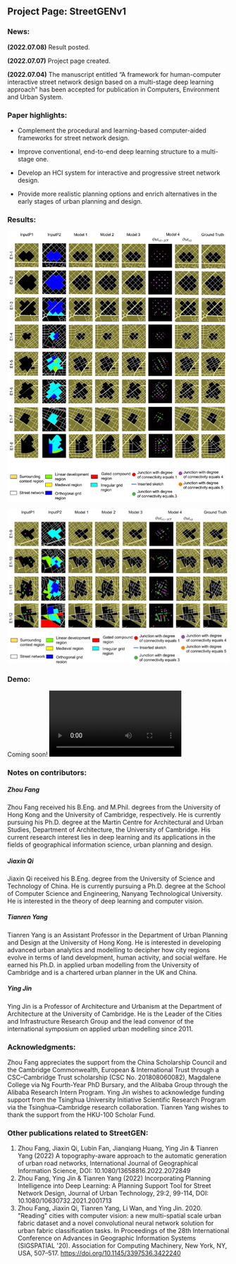 ## Project Page: StreetGENv1
### News:

**(2022.07.08)** Result posted.

**(2022.07.07)** Project page created.

**(2022.07.04)** The manuscript entitled “A framework for human-computer interactive street network design based on a multi-stage deep learning approach” has been accepted for publication in Computers, Environment and Urban System.

### Paper highlights:

- Complement the procedural and learning-based computer-aided frameworks for street network design.

- Improve conventional, end-to-end deep learning structure to a multi-stage one.

- Develop an HCI system for interactive and progressive street network design.

- Provide more realistic planning options and enrich alternatives in the early stages of urban planning and design.

### Results: 

![result1](https://github.com/ZhouFANG-CAM/StreetGEN/blob/main/Result%20Part%201.jpg)

![result2](https://github.com/ZhouFANG-CAM/StreetGEN/blob/main/Result%20Part%202.jpg)

### Demo: 

Coming soon!
![demo1](https://github.com/ZhouFANG-CAM/StreetGEN/blob/main/Demo1.mp4)

### Notes on contributors:

##### Zhou Fang

Zhou Fang received his B.Eng. and M.Phil. degrees from the University of Hong Kong and the University of Cambridge, respectively. He is currently pursuing his Ph.D. degree at the Martin Centre for Architectural and Urban Studies, Department of Architecture, the University of Cambridge. His current research interest lies in deep learning and its applications in the fields of geographical information science, urban planning and design.

##### Jiaxin Qi

Jiaxin Qi received his B.Eng. degree from the University of Science and Technology of China. He is currently pursuing a Ph.D. degree at the School of Computer Science and Engineering, Nanyang Technological University. He is interested in the theory of deep learning and computer vision.

##### Tianren Yang

Tianren Yang is an Assistant Professor in the Department of Urban Planning and Design at the University of Hong Kong. He is interested in developing advanced urban analytics and modelling to decipher how city regions evolve in terms of land development, human activity, and social welfare. He earned his Ph.D. in applied urban modelling from the University of Cambridge and is a chartered urban planner in the UK and China.

##### Ying Jin

Ying Jin is a Professor of Architecture and Urbanism at the Department of Architecture at the University of Cambridge. He is the Leader of the Cities and Infrastructure Research Group and the lead convenor of the international symposium on applied urban modelling since 2011.

### Acknowledgments:

Zhou Fang appreciates the support from the China Scholarship Council and the Cambridge Commonwealth, European & International Trust through a CSC–Cambridge Trust scholarship (CSC No. 201808060082), Magdalene College via Ng Fourth-Year PhD Bursary, and the Alibaba Group through the Alibaba Research Intern Program. Ying Jin wishes to acknowledge funding support from the Tsinghua University Initiative Scientific Research Program via the Tsinghua–Cambridge research collaboration. Tianren Yang wishes to thank the support from the HKU-100 Scholar Fund.

### Other publications related to StreetGEN:

1.	Zhou Fang, Jiaxin Qi, Lubin Fan, Jianqiang Huang, Ying Jin & Tianren Yang (2022) A topography-aware approach to the automatic generation of urban road networks, International Journal of Geographical Information Science, DOI: 10.1080/13658816.2022.2072849
2.	Zhou Fang, Ying Jin & Tianren Yang (2022) Incorporating Planning Intelligence into Deep Learning: A Planning Support Tool for Street Network Design, Journal of Urban Technology, 29:2, 99-114, DOI: 10.1080/10630732.2021.2001713
3.	Zhou Fang, Jiaxin Qi, Tianren Yang, Li Wan, and Ying Jin. 2020. "Reading" cities with computer vision: a new multi-spatial scale urban fabric dataset and a novel convolutional neural network solution for urban fabric classification tasks. In Proceedings of the 28th International Conference on Advances in Geographic Information Systems (SIGSPATIAL '20). Association for Computing Machinery, New York, NY, USA, 507–517. https://doi.org/10.1145/3397536.3422240
